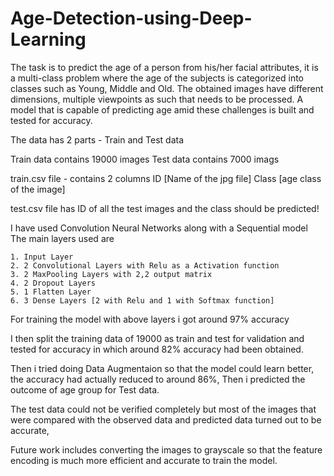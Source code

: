 # Age-Detection-using-Deep-Learning
The task is to predict the age of a person from his/her facial attributes, it is a multi-class problem where the age of the subjects is categorized into classes such as Young, Middle and Old. The obtained images have different dimensions, multiple viewpoints as such that needs to be processed. A model that is capable of predicting age amid these challenges is built and tested for accuracy.

The data has 2 parts - Train and Test data

  Train data contains 19000 images
  Test data contains 7000 imags
  
  train.csv file - contains 2 columns ID [Name of the jpg file]
                                      Class [age class of the image]
                                      
                                      
  test.csv file has ID of all the test images and the class should  be predicted!
  

I have used Convolution Neural Networks  along with a Sequential model
The main layers used are


    1. Input Layer
    2. 2 Convolutional Layers with Relu as a Activation function
    3. 2 MaxPooling Layers with 2,2 output matrix
    4. 2 Dropout Layers 
    5. 1 Flatten Layer
    6. 3 Dense Layers [2 with Relu and 1 with Softmax function]
    

For training the model with above layers i got around 97% accuracy

I then split the training data of 19000 as train and test for validation and tested for accuracy in which around 82% accuracy had been obtained.

Then i tried doing Data Augmentaion so that the model could learn better, the accuracy had actually reduced to around 86%,
Then i predicted the outcome of age group for Test data.

The test data could not be verified completely but most of the images that were compared with the observed data and predicted data turned out to be accurate,

Future work includes converting the images to grayscale so that the feature encoding is much more efficient and accurate to train the model.

